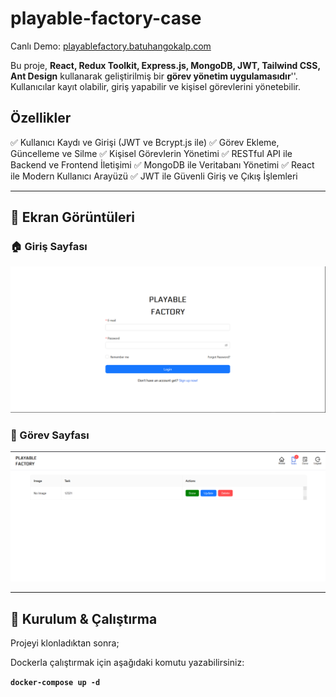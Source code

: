# playable-factory-case

Canlı Demo: [playablefactory.batuhangokalp.com](https://playablefactory.batuhangokalp.com/)

Bu proje, **React, Redux Toolkit, Express.js, MongoDB, JWT, Tailwind CSS, Ant Design** kullanarak geliştirilmiş bir **görev yönetim uygulamasıdır**''. Kullanıcılar kayıt olabilir, giriş yapabilir ve kişisel görevlerini yönetebilir.

## **Özellikler**

✅ Kullanıcı Kaydı ve Girişi (JWT ve Bcrypt.js ile)
✅ Görev Ekleme, Güncelleme ve Silme
✅ Kişisel Görevlerin Yönetimi
✅ RESTful API ile Backend ve Frontend İletişimi
✅ MongoDB ile Veritabanı Yönetimi
✅ React ile Modern Kullanıcı Arayüzü
✅ JWT ile Güvenli Giriş ve Çıkış İşlemleri

---

## 📸 **Ekran Görüntüleri**

### 🏠 Giriş Sayfası

![Giriş Sayfası](/client/public/Screenshots/login.png)

### 🛒 Görev Sayfası

![Görev Sayfası](/client/public/Screenshots/task.png)

---

## 🔧 **Kurulum & Çalıştırma**

Projeyi klonladıktan sonra;

Dockerla çalıştırmak için aşağıdaki komutu yazabilirsiniz:

**`docker-compose up -d`**  
